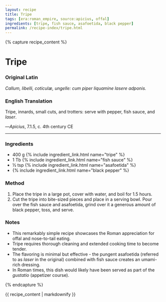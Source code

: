 ```yaml
---
layout: recipe
title: Tripe
tags: [era:roman_empire, source:apicius, offal]
ingredients: [tripe, fish sauce, asafoetida, black pepper]
permalink: /recipe-index/tripe.html
---
```


{% capture recipe_content %}
# Tripe

### Original Latin
*Callum, libelli, coticulæ, ungelle: cum piper liquamine lasere adponis.*

### English Translation
Tripe, innards, small cuts, and trotters: serve with pepper, fish sauce, and *laser*.

—*Apicius*, 7.1.5, c. 4th century CE

___

### Ingredients
- 400 g {% include ingredient_link.html name="tripe" %}
- 1 Tb {% include ingredient_link.html name="fish sauce" %}
- ½ tsp {% include ingredient_link.html name="asafoetida" %}
- {% include ingredient_link.html name="black pepper" %}

### Method
1. Place the tripe in a large pot, cover with water, and boil for 1.5 hours.
2. Cut the tripe into bite-sized pieces and place in a serving bowl. Pour over the fish sauce and asafoetida, grind over it a generous amount of black pepper, toss, and serve.

### Notes
- This remarkably simple recipe showcases the Roman appreciation for offal and nose-to-tail eating.
- Tripe requires thorough cleaning and extended cooking time to become tender.
- The flavoring is minimal but effective - the pungent asafoetida (referred to as *laser* in the original) combined with fish sauce creates an umami-rich dressing.
- In Roman times, this dish would likely have been served as part of the *gustatio* (appetizer course).

{% endcapture %}

{{ recipe_content | markdownify }}